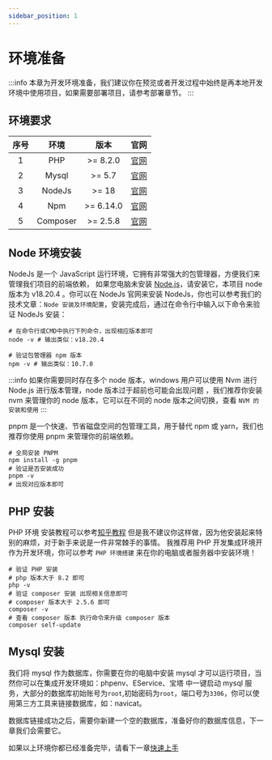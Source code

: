 ```yaml
---
sidebar_position: 1
---
```


# 环境准备

:::info
本章为开发环境准备，我们建议你在预览或者开发过程中始终是再本地开发环境中使用项目，如果需要部署项目，请参考部署章节。
:::

## 环境要求

| 序号 |   环境   |   版本    |                                     官网                                      |
| :--: | :------: | :-------: | :---------------------------------------------------------------------------: |
|  1   |   PHP    | >= 8.2.0  |   <a href="https://www.php.net/" target="_blank" rel="noreferrer">官网</a>    |
|  2   |  Mysql   |  >= 5.7   | <a href="https://www.mysql.com/cn/" target="_blank" rel="noreferrer">官网</a> |
|  3   |  NodeJs  |   >= 18   |    <a href="https://nodejs.org/" target="_blank" rel="noreferrer">官网</a>    |
|  4   |   Npm    | >= 6.14.0 |  <a href="https://www.npmjs.com/" target="_blank" rel="noreferrer">官网</a>   |
|  5   | Composer | >= 2.5.8  | <a href="https://getcomposer.org/" target="_blank" rel="noreferrer">官网</a>  |

## Node 环境安装

NodeJs 是一个 JavaScript 运行环境，它拥有非常强大的包管理器，方便我们来管理我们项目的前端依赖， 如果您电脑未安装 <a href="https://nodejs.org/" target="_blank" rel="noreferrer">Node.js</a>，请安装它，本项目 node 版本为 v18.20.4 。你可以在 NodeJs 官网来安装 NodeJs，你也可以参考我们的技术文章：`Node 安装及环境配置`，安装完成后，通过在命令行中输入以下命令来验证 NodeJs 安装：

```shell
# 在命令行或CMD中执行下列命令，出现相应版本即可
node -v # 输出类似：v18.20.4

# 验证包管理器 npm 版本
npm -v # 输出类似：10.7.0
```

:::info
如果你需要同时存在多个 node 版本，windows 用户可以使用 Nvm 进行 Node.js 进行版本管理，node 版本过于超前也可能会出现问题 ，我们推荐你安装 nvm 来管理你的 node 版本，它可以在不同的 node 版本之间切换，查看 `NVM 的安装和使用`
:::

pnpm 是一个快速、节省磁盘空间的包管理工具，用于替代 npm 或 yarn，我们也推荐你使用 pnpm 来管理你的前端依赖。

```shell
# 全局安装 PNPM
npm install -g pnpm
# 验证是否安装成功
pnpm -v
# 出现对应版本即可
```

## PHP 安装

PHP 环境 安装教程可以参考<a href="https://zhuanlan.zhihu.com/p/364743118" target="_blank" rel="noreferrer">知乎教程</a> 但是我不建议你这样做，因为他安装起来特别的麻烦，对于新手来说是一件非常棘手的事情。 我推荐用 PHP 开发集成环境开作为开发环境，你可以参考 `PHP 环境搭建` 来在你的电脑或者服务器中安装环境！

```shell
# 验证 PHP 安装
# php 版本大于 8.2 即可
php -v
# 验证 composer 安装 出现相关信息即可
# composer 版本大于 2.5.6 即可
composer -v
# 查看 composer 版本 执行命令来升级 composer 版本
composer self-update

```

## Mysql 安装

我们将 mysql 作为数据库，你需要在你的电脑中安装 mysql 才可以运行项目，当然你可以在集成开发环境如：phpenv、EService、宝塔 中一键启动 mysql 服务，大部分的数据库初始账号为`root`,初始密码为`root`，端口号为`3306`，你可以使用第三方工具来链接数据库，如：navicat。

数据库链接成功之后，需要你新建一个空的数据库，准备好你的数据库信息，下一章我们会需要它。

如果以上环境你都已经准备完毕，请看下一章[快速上手](/laravel/start)
